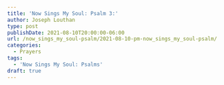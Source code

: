 ```yaml
---
title: 'Now Sings My Soul: Psalm 3:'
author: Joseph Louthan
type: post
publishDate: 2021-08-10T20:00:00-06:00
url: /now_sings_my_soul-psalm/2021-08-10-pm-now_sings_my_soul-psalm/
categories:
  - Prayers
tags:
  - 'Now Sings My Soul: Psalms'
draft: true
---
```

<pre>
<div style="font-variant: small-caps;">

</div>

</pre>
